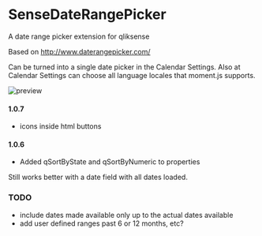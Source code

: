 # SenseDateRangePicker
A date range picker extension for qliksense

Based on http://www.daterangepicker.com/

Can be turned into a single date picker in the Calendar Settings.
Also at Calendar Settings can choose all language locales that moment.js supports.


![preview](https://raw.githubusercontent.com/NOD507/SenseDateRangePicker/master/dateRangePicker.gif) 

#### 1.0.7
 * icons inside html buttons
 
#### 1.0.6
 * Added qSortByState and qSortByNumeric to properties

Still works better with a date field with all dates loaded.


### TODO
 * include dates made available only up to the actual dates available
 * add user defined ranges past 6 or 12 months, etc?